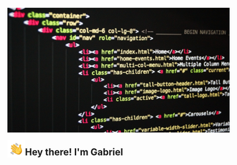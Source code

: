 ![Code](https://github.com/Gabrieloliveiramp3/Gabrieloliveiramp3/blob/main/Asset/pexels-pixabay.jpg)

<img alt="Night Coding" src="./Asset/Hand%20Wave.gif" width='40' align="left"/><h2>Hey there! I'm Gabriel</h2>
